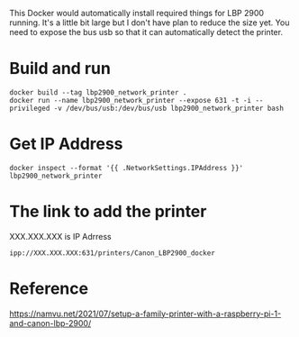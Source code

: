 This Docker  would automatically install required things for LBP 2900 running.
It's a little bit large but I don't have plan to reduce the size yet. 
You need to expose the bus usb so that it can automatically detect the printer.

# Build and run
```
docker build --tag lbp2900_network_printer .
docker run --name lbp2900_network_printer --expose 631 -t -i --privileged -v /dev/bus/usb:/dev/bus/usb lbp2900_network_printer bash
```
# Get IP Address
```
docker inspect --format '{{ .NetworkSettings.IPAddress }}' lbp2900_network_printer
```
# The link to add the printer

XXX.XXX.XXX is IP Adrress
```
ipp://XXX.XXX.XXX:631/printers/Canon_LBP2900_docker
```
# Reference
https://namvu.net/2021/07/setup-a-family-printer-with-a-raspberry-pi-1-and-canon-lbp-2900/ 
